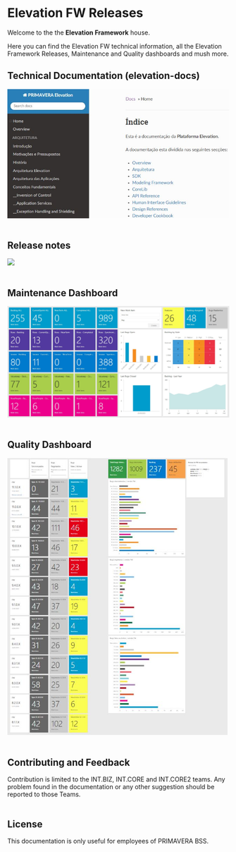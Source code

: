 # Elevation FW Releases

Welcome to the the **Elevation Framework** house.

Here you can find the Elevation FW technical information, all the Elevation Framework Releases, Maintenance and Quality dashboards and mush more.

## Technical Documentation (elevation-docs)

<a href="https://devops.primaverabss.com/elevation-docs/" target="_blank"><img src="./images/elevationDocs.jpg" width="800"></a>
<br/><br/>

## Release notes

<a href="./releasenotes/releaseNotes.md" target="_blank"><img src="./images/releaseNotes/releasePlan2021.jpg" width="800"></a>
<br/><br/>

## Maintenance Dashboard

<a href="https://tfs.primaverabss.com/tfs/P.TEC.Elevation/Elevation3/INT-FW?activeDashboardId=2e64cacd-a914-49a1-b029-f846d0d6b9bc" target="_blank"><img src="./images/maintenanceDashboard.jpg" width="800"></a>
<br/><br/>

## Quality Dashboard

<a href="https://tfs.primaverabss.com/tfs/P.TEC.Elevation/Elevation3/INT-FW?activeDashboardId=1510fbb8-9795-4e18-9fe8-cc55bbe0592f" target="_blank"><img src="./images/releaseQualityDashboard.JPG" width="500"></a>
<br/><br/>

## Contributing and Feedback

Contribution is limited to the INT.BIZ, INT.CORE and INT.CORE2 teams.
Any problem found in the documentation or any other suggestion should be reported to those Teams.
<br/><br/>

## License

This documentation is only useful for employees of PRIMAVERA BSS.
